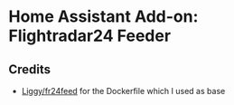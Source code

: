 # Home Assistant Add-on: Flightradar24 Feeder


## Credits

* [Liggy/fr24feed](https://github.com/Liggy/fr24feed) for the Dockerfile which I used as base